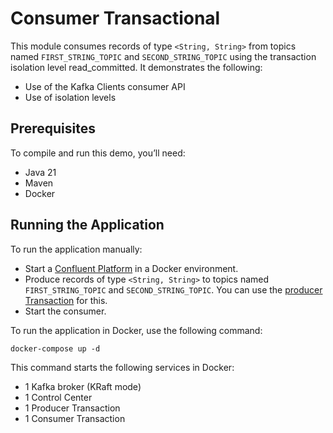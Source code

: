 # Consumer Transactional

This module consumes records of type `<String, String>` from topics named `FIRST_STRING_TOPIC` and `SECOND_STRING_TOPIC` using the transaction isolation level read_committed.
It demonstrates the following:

- Use of the Kafka Clients consumer API
- Use of isolation levels

## Prerequisites

To compile and run this demo, you’ll need:

- Java 21
- Maven
- Docker

## Running the Application

To run the application manually:

- Start a [Confluent Platform](https://docs.confluent.io/platform/current/quickstart/ce-docker-quickstart.html#step-1-download-and-start-cp) in a Docker environment.
- Produce records of type `<String, String>` to topics named `FIRST_STRING_TOPIC` and `SECOND_STRING_TOPIC`. You can use the [producer Transaction](../../kafka-producer-quickstarts/kafka-producer-transaction) for this.
- Start the consumer.

To run the application in Docker, use the following command:

```console
docker-compose up -d
```

This command starts the following services in Docker:

- 1 Kafka broker (KRaft mode)
- 1 Control Center
- 1 Producer Transaction
- 1 Consumer Transaction
